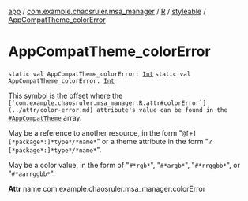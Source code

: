 [app](../../../index.md) / [com.example.chaosruler.msa_manager](../../index.md) / [R](../index.md) / [styleable](index.md) / [AppCompatTheme_colorError](.)

# AppCompatTheme_colorError

`static val AppCompatTheme_colorError: `[`Int`](https://kotlinlang.org/api/latest/jvm/stdlib/kotlin/-int/index.html)
`static val AppCompatTheme_colorError: `[`Int`](https://kotlinlang.org/api/latest/jvm/stdlib/kotlin/-int/index.html)

This symbol is the offset where the ``[`com.example.chaosruler.msa_manager.R.attr#colorError`](../attr/color-error.md) attribute's value can be found in the ``[`#AppCompatTheme`](-app-compat-theme.md) array.

May be a reference to another resource, in the form "`@[+][*package*:]*type*/*name*`" or a theme attribute in the form "`?[*package*:]*type*/*name*`".

May be a color value, in the form of "`#*rgb*`", "`#*argb*`", "`#*rrggbb*`", or "`#*aarrggbb*`".

**Attr**
name com.example.chaosruler.msa_manager:colorError

